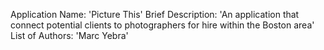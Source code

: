Application Name: 'Picture This'
Brief Description: 'An application that connect potential clients to photographers for hire within the Boston area'
List of Authors: 'Marc Yebra'